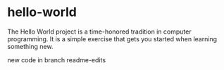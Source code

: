 # hello-world
The Hello World project is a time-honored tradition in computer programming. It is a simple exercise that gets you started when learning something new.

new code in branch readme-edits
